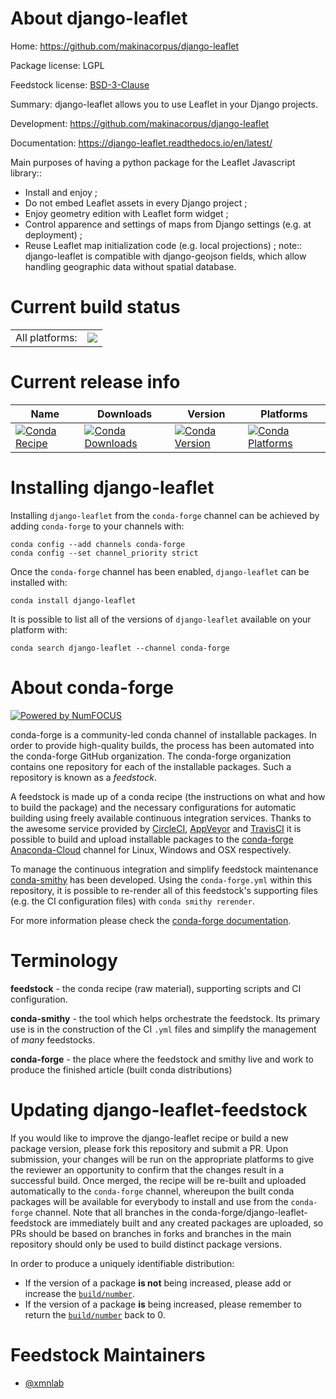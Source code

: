 About django-leaflet
====================

Home: https://github.com/makinacorpus/django-leaflet

Package license: LGPL

Feedstock license: [BSD-3-Clause](https://github.com/conda-forge/django-leaflet-feedstock/blob/master/LICENSE.txt)

Summary: django-leaflet allows you to use Leaflet in your Django projects.

Development: https://github.com/makinacorpus/django-leaflet

Documentation: https://django-leaflet.readthedocs.io/en/latest/

Main purposes of having a python package for the Leaflet Javascript library::
- Install and enjoy ;
- Do not embed Leaflet assets in every Django project ;
- Enjoy geometry edition with Leaflet form widget ;
- Control apparence and settings of maps from Django settings (e.g. at deployment) ;
- Reuse Leaflet map initialization code (e.g. local projections) ;
note:: django-leaflet is compatible with django-geojson fields, which allow handling
geographic data without spatial database.


Current build status
====================


<table><tr><td>All platforms:</td>
    <td>
      <a href="https://dev.azure.com/conda-forge/feedstock-builds/_build/latest?definitionId=3832&branchName=master">
        <img src="https://dev.azure.com/conda-forge/feedstock-builds/_apis/build/status/django-leaflet-feedstock?branchName=master">
      </a>
    </td>
  </tr>
</table>

Current release info
====================

| Name | Downloads | Version | Platforms |
| --- | --- | --- | --- |
| [![Conda Recipe](https://img.shields.io/badge/recipe-django--leaflet-green.svg)](https://anaconda.org/conda-forge/django-leaflet) | [![Conda Downloads](https://img.shields.io/conda/dn/conda-forge/django-leaflet.svg)](https://anaconda.org/conda-forge/django-leaflet) | [![Conda Version](https://img.shields.io/conda/vn/conda-forge/django-leaflet.svg)](https://anaconda.org/conda-forge/django-leaflet) | [![Conda Platforms](https://img.shields.io/conda/pn/conda-forge/django-leaflet.svg)](https://anaconda.org/conda-forge/django-leaflet) |

Installing django-leaflet
=========================

Installing `django-leaflet` from the `conda-forge` channel can be achieved by adding `conda-forge` to your channels with:

```
conda config --add channels conda-forge
conda config --set channel_priority strict
```

Once the `conda-forge` channel has been enabled, `django-leaflet` can be installed with:

```
conda install django-leaflet
```

It is possible to list all of the versions of `django-leaflet` available on your platform with:

```
conda search django-leaflet --channel conda-forge
```


About conda-forge
=================

[![Powered by NumFOCUS](https://img.shields.io/badge/powered%20by-NumFOCUS-orange.svg?style=flat&colorA=E1523D&colorB=007D8A)](http://numfocus.org)

conda-forge is a community-led conda channel of installable packages.
In order to provide high-quality builds, the process has been automated into the
conda-forge GitHub organization. The conda-forge organization contains one repository
for each of the installable packages. Such a repository is known as a *feedstock*.

A feedstock is made up of a conda recipe (the instructions on what and how to build
the package) and the necessary configurations for automatic building using freely
available continuous integration services. Thanks to the awesome service provided by
[CircleCI](https://circleci.com/), [AppVeyor](https://www.appveyor.com/)
and [TravisCI](https://travis-ci.com/) it is possible to build and upload installable
packages to the [conda-forge](https://anaconda.org/conda-forge)
[Anaconda-Cloud](https://anaconda.org/) channel for Linux, Windows and OSX respectively.

To manage the continuous integration and simplify feedstock maintenance
[conda-smithy](https://github.com/conda-forge/conda-smithy) has been developed.
Using the ``conda-forge.yml`` within this repository, it is possible to re-render all of
this feedstock's supporting files (e.g. the CI configuration files) with ``conda smithy rerender``.

For more information please check the [conda-forge documentation](https://conda-forge.org/docs/).

Terminology
===========

**feedstock** - the conda recipe (raw material), supporting scripts and CI configuration.

**conda-smithy** - the tool which helps orchestrate the feedstock.
                   Its primary use is in the construction of the CI ``.yml`` files
                   and simplify the management of *many* feedstocks.

**conda-forge** - the place where the feedstock and smithy live and work to
                  produce the finished article (built conda distributions)


Updating django-leaflet-feedstock
=================================

If you would like to improve the django-leaflet recipe or build a new
package version, please fork this repository and submit a PR. Upon submission,
your changes will be run on the appropriate platforms to give the reviewer an
opportunity to confirm that the changes result in a successful build. Once
merged, the recipe will be re-built and uploaded automatically to the
`conda-forge` channel, whereupon the built conda packages will be available for
everybody to install and use from the `conda-forge` channel.
Note that all branches in the conda-forge/django-leaflet-feedstock are
immediately built and any created packages are uploaded, so PRs should be based
on branches in forks and branches in the main repository should only be used to
build distinct package versions.

In order to produce a uniquely identifiable distribution:
 * If the version of a package **is not** being increased, please add or increase
   the [``build/number``](https://docs.conda.io/projects/conda-build/en/latest/resources/define-metadata.html#build-number-and-string).
 * If the version of a package **is** being increased, please remember to return
   the [``build/number``](https://docs.conda.io/projects/conda-build/en/latest/resources/define-metadata.html#build-number-and-string)
   back to 0.

Feedstock Maintainers
=====================

* [@xmnlab](https://github.com/xmnlab/)

